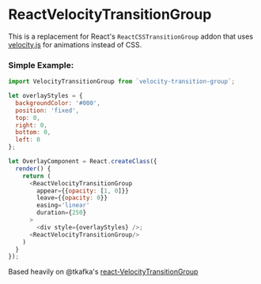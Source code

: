 # ReactVelocityTransitionGroup

This is a replacement for React's `ReactCSSTransitionGroup` addon that uses [velocity.js](https://github.com/julianshapiro/velocity) for animations instead of CSS.

### Simple Example:

```js
import VelocityTransitionGroup from `velocity-transition-group`;

let overlayStyles = {
  backgroundColor: '#000',
  position: 'fixed',
  top: 0,
  right: 0,
  bottom: 0,
  left: 0
};

let OverlayComponent = React.createClass({
  render() {
    return (
      <ReactVelocityTransitionGroup
        appear={{opacity: [1, 0]}}
        leave={{opacity: 0}}
        easing='linear'
        duration={250}
      >
        <div style={overlayStyles} />;
      <ReactVelocityTransitionGroup/>
    )
  }
});

```

Based heavily on @tkafka's [react-VelocityTransitionGroup](https://github.com/tkafka/react-VelocityTransitionGroup)
